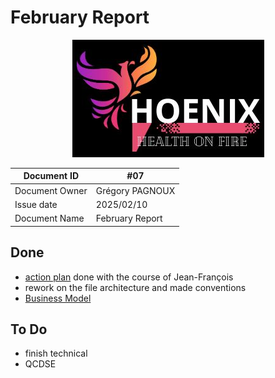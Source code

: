 # February Report

<center>
<img src="../../img/Logo.png"
alt="logo"/>
</center>

| Document ID | #07 |
| - | - |
| Document Owner | Grégory PAGNOUX |
| Issue date | 2025/02/10 |
| Document Name | February Report |

## Done

- [action plan](../Action_Plan) done with the course of Jean-François
- rework on the file architecture and made conventions
- [Business Model](/documents/img/Business_Model.png)

## To Do

- finish technical
- QCDSE
